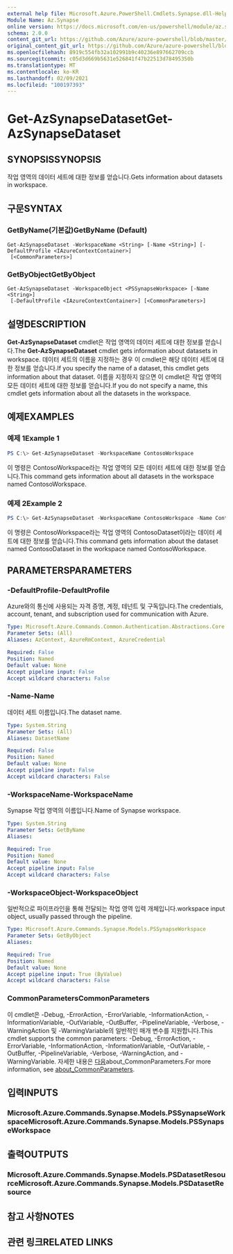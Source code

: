 ```yaml
---
external help file: Microsoft.Azure.PowerShell.Cmdlets.Synapse.dll-Help.xml
Module Name: Az.Synapse
online version: https://docs.microsoft.com/en-us/powershell/module/az.synapse/get-azsynapsedataset
schema: 2.0.0
content_git_url: https://github.com/Azure/azure-powershell/blob/master/src/Synapse/Synapse/help/Get-AzSynapseDataset.md
original_content_git_url: https://github.com/Azure/azure-powershell/blob/master/src/Synapse/Synapse/help/Get-AzSynapseDataset.md
ms.openlocfilehash: 8919c554fb32a102991b9c40236e897662709ccb
ms.sourcegitcommit: c05d3d669b5631e526841f47b22513d78495350b
ms.translationtype: MT
ms.contentlocale: ko-KR
ms.lasthandoff: 02/09/2021
ms.locfileid: "100197393"
---
```

# <span data-ttu-id="1d84e-101">Get-AzSynapseDataset</span><span class="sxs-lookup"><span data-stu-id="1d84e-101">Get-AzSynapseDataset</span></span>

## <span data-ttu-id="1d84e-102">SYNOPSIS</span><span class="sxs-lookup"><span data-stu-id="1d84e-102">SYNOPSIS</span></span>
<span data-ttu-id="1d84e-103">작업 영역의 데이터 세트에 대한 정보를 얻습니다.</span><span class="sxs-lookup"><span data-stu-id="1d84e-103">Gets information about datasets in workspace.</span></span>

## <span data-ttu-id="1d84e-104">구문</span><span class="sxs-lookup"><span data-stu-id="1d84e-104">SYNTAX</span></span>

### <span data-ttu-id="1d84e-105">GetByName(기본값)</span><span class="sxs-lookup"><span data-stu-id="1d84e-105">GetByName (Default)</span></span>
```
Get-AzSynapseDataset -WorkspaceName <String> [-Name <String>] [-DefaultProfile <IAzureContextContainer>]
 [<CommonParameters>]
```

### <span data-ttu-id="1d84e-106">GetByObject</span><span class="sxs-lookup"><span data-stu-id="1d84e-106">GetByObject</span></span>
```
Get-AzSynapseDataset -WorkspaceObject <PSSynapseWorkspace> [-Name <String>]
 [-DefaultProfile <IAzureContextContainer>] [<CommonParameters>]
```

## <span data-ttu-id="1d84e-107">설명</span><span class="sxs-lookup"><span data-stu-id="1d84e-107">DESCRIPTION</span></span>
<span data-ttu-id="1d84e-108">**Get-AzSynapseDataset** cmdlet은 작업 영역의 데이터 세트에 대한 정보를 얻습니다.</span><span class="sxs-lookup"><span data-stu-id="1d84e-108">The **Get-AzSynapseDataset** cmdlet gets information about datasets in workspace.</span></span>
<span data-ttu-id="1d84e-109">데이터 세트의 이름을 지정하는 경우 이 cmdlet은 해당 데이터 세트에 대한 정보를 얻습니다.</span><span class="sxs-lookup"><span data-stu-id="1d84e-109">If you specify the name of a dataset, this cmdlet gets information about that dataset.</span></span>
<span data-ttu-id="1d84e-110">이름을 지정하지 않으면 이 cmdlet은 작업 영역의 모든 데이터 세트에 대한 정보를 얻습니다.</span><span class="sxs-lookup"><span data-stu-id="1d84e-110">If you do not specify a name, this cmdlet gets information about all the datasets in the workspace.</span></span>

## <span data-ttu-id="1d84e-111">예제</span><span class="sxs-lookup"><span data-stu-id="1d84e-111">EXAMPLES</span></span>

### <span data-ttu-id="1d84e-112">예제 1</span><span class="sxs-lookup"><span data-stu-id="1d84e-112">Example 1</span></span>
```powershell
PS C:\> Get-AzSynapseDataset -WorkspaceName ContosoWorkspace
```

<span data-ttu-id="1d84e-113">이 명령은 ContosoWorkspace라는 작업 영역의 모든 데이터 세트에 대한 정보를 얻습니다.</span><span class="sxs-lookup"><span data-stu-id="1d84e-113">This command gets information about all datasets in the workspace named ContosoWorkspace.</span></span>

### <span data-ttu-id="1d84e-114">예제 2</span><span class="sxs-lookup"><span data-stu-id="1d84e-114">Example 2</span></span>
```powershell
PS C:\> Get-AzSynapseDataset -WorkspaceName ContosoWorkspace -Name ContosoDataset
```

<span data-ttu-id="1d84e-115">이 명령은 ContosoWorkspace라는 작업 영역의 ContosoDataset이라는 데이터 세트에 대한 정보를 얻습니다.</span><span class="sxs-lookup"><span data-stu-id="1d84e-115">This command gets information about the dataset named ContosoDataset in the workspace named ContosoWorkspace.</span></span>

## <span data-ttu-id="1d84e-116">PARAMETERS</span><span class="sxs-lookup"><span data-stu-id="1d84e-116">PARAMETERS</span></span>

### <span data-ttu-id="1d84e-117">-DefaultProfile</span><span class="sxs-lookup"><span data-stu-id="1d84e-117">-DefaultProfile</span></span>
<span data-ttu-id="1d84e-118">Azure와의 통신에 사용되는 자격 증명, 계정, 테넌트 및 구독입니다.</span><span class="sxs-lookup"><span data-stu-id="1d84e-118">The credentials, account, tenant, and subscription used for communication with Azure.</span></span>

```yaml
Type: Microsoft.Azure.Commands.Common.Authentication.Abstractions.Core.IAzureContextContainer
Parameter Sets: (All)
Aliases: AzContext, AzureRmContext, AzureCredential

Required: False
Position: Named
Default value: None
Accept pipeline input: False
Accept wildcard characters: False
```

### <span data-ttu-id="1d84e-119">-Name</span><span class="sxs-lookup"><span data-stu-id="1d84e-119">-Name</span></span>
<span data-ttu-id="1d84e-120">데이터 세트 이름입니다.</span><span class="sxs-lookup"><span data-stu-id="1d84e-120">The dataset name.</span></span>

```yaml
Type: System.String
Parameter Sets: (All)
Aliases: DatasetName

Required: False
Position: Named
Default value: None
Accept pipeline input: False
Accept wildcard characters: False
```

### <span data-ttu-id="1d84e-121">-WorkspaceName</span><span class="sxs-lookup"><span data-stu-id="1d84e-121">-WorkspaceName</span></span>
<span data-ttu-id="1d84e-122">Synapse 작업 영역의 이름입니다.</span><span class="sxs-lookup"><span data-stu-id="1d84e-122">Name of Synapse workspace.</span></span>

```yaml
Type: System.String
Parameter Sets: GetByName
Aliases:

Required: True
Position: Named
Default value: None
Accept pipeline input: False
Accept wildcard characters: False
```

### <span data-ttu-id="1d84e-123">-WorkspaceObject</span><span class="sxs-lookup"><span data-stu-id="1d84e-123">-WorkspaceObject</span></span>
<span data-ttu-id="1d84e-124">일반적으로 파이프라인을 통해 전달되는 작업 영역 입력 개체입니다.</span><span class="sxs-lookup"><span data-stu-id="1d84e-124">workspace input object, usually passed through the pipeline.</span></span>

```yaml
Type: Microsoft.Azure.Commands.Synapse.Models.PSSynapseWorkspace
Parameter Sets: GetByObject
Aliases:

Required: True
Position: Named
Default value: None
Accept pipeline input: True (ByValue)
Accept wildcard characters: False
```

### <span data-ttu-id="1d84e-125">CommonParameters</span><span class="sxs-lookup"><span data-stu-id="1d84e-125">CommonParameters</span></span>
<span data-ttu-id="1d84e-126">이 cmdlet은 -Debug, -ErrorAction, -ErrorVariable, -InformationAction, -InformationVariable, -OutVariable, -OutBuffer, -PipelineVariable, -Verbose, -WarningAction 및 -WarningVariable의 일반적인 매개 변수를 지원합니다.</span><span class="sxs-lookup"><span data-stu-id="1d84e-126">This cmdlet supports the common parameters: -Debug, -ErrorAction, -ErrorVariable, -InformationAction, -InformationVariable, -OutVariable, -OutBuffer, -PipelineVariable, -Verbose, -WarningAction, and -WarningVariable.</span></span> <span data-ttu-id="1d84e-127">자세한 내용은 [다음](http://go.microsoft.com/fwlink/?LinkID=113216)about_CommonParameters.</span><span class="sxs-lookup"><span data-stu-id="1d84e-127">For more information, see [about_CommonParameters](http://go.microsoft.com/fwlink/?LinkID=113216).</span></span>

## <span data-ttu-id="1d84e-128">입력</span><span class="sxs-lookup"><span data-stu-id="1d84e-128">INPUTS</span></span>

### <span data-ttu-id="1d84e-129">Microsoft.Azure.Commands.Synapse.Models.PSSynapseWorkspace</span><span class="sxs-lookup"><span data-stu-id="1d84e-129">Microsoft.Azure.Commands.Synapse.Models.PSSynapseWorkspace</span></span>

## <span data-ttu-id="1d84e-130">출력</span><span class="sxs-lookup"><span data-stu-id="1d84e-130">OUTPUTS</span></span>

### <span data-ttu-id="1d84e-131">Microsoft.Azure.Commands.Synapse.Models.PSDatasetResource</span><span class="sxs-lookup"><span data-stu-id="1d84e-131">Microsoft.Azure.Commands.Synapse.Models.PSDatasetResource</span></span>

## <span data-ttu-id="1d84e-132">참고 사항</span><span class="sxs-lookup"><span data-stu-id="1d84e-132">NOTES</span></span>

## <span data-ttu-id="1d84e-133">관련 링크</span><span class="sxs-lookup"><span data-stu-id="1d84e-133">RELATED LINKS</span></span>
